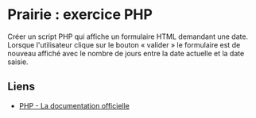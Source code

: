 # Prairie : exercice PHP

Créer un script PHP qui affiche un formulaire HTML demandant une date. Lorsque
l'utilisateur clique sur le bouton « valider » le formulaire est de nouveau
affiché avec le nombre de jours entre la date actuelle et la date saisie.

## Liens
* [PHP - La documentation officielle](http://php.net/manual/fr/)
